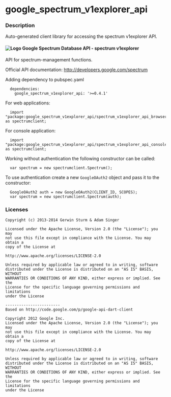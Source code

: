 # google_spectrum_v1explorer_api

### Description

Auto-generated client library for accessing the spectrum v1explorer API.

#### ![Logo](http://www.google.com/images/icons/product/search-16.gif) Google Spectrum Database API - spectrum v1explorer

API for spectrum-management functions.

Official API documentation: http://developers.google.com/spectrum

Adding dependency to pubspec.yaml

```
  dependencies:
    google_spectrum_v1explorer_api: '>=0.4.1'
```

For web applications:

```
  import "package:google_spectrum_v1explorer_api/spectrum_v1explorer_api_browser.dart" as spectrumclient;
```

For console application:

```
  import "package:google_spectrum_v1explorer_api/spectrum_v1explorer_api_console.dart" as spectrumclient;
```

Working without authentication the following constructor can be called:

```
  var spectrum = new spectrumclient.Spectrum();
```

To use authentication create a new `GoogleOAuth2` object and pass it to the constructor:


```
  GoogleOAuth2 auth = new GoogleOAuth2(CLIENT_ID, SCOPES);
  var spectrum = new spectrumclient.Spectrum(auth);
```

### Licenses

```
Copyright (c) 2013-2014 Gerwin Sturm & Adam Singer

Licensed under the Apache License, Version 2.0 (the "License"); you may 
not use this file except in compliance with the License. You may obtain a 
copy of the License at

http://www.apache.org/licenses/LICENSE-2.0

Unless required by applicable law or agreed to in writing, software
distributed under the License is distributed on an "AS IS" BASIS, WITHOUT
WARRANTIES OR CONDITIONS OF ANY KIND, either express or implied. See the
License for the specific language governing permissions and limitations 
under the License

------------------------
Based on http://code.google.com/p/google-api-dart-client

Copyright 2012 Google Inc.
Licensed under the Apache License, Version 2.0 (the "License"); you may 
not use this file except in compliance with the License. You may obtain a
copy of the License at

http://www.apache.org/licenses/LICENSE-2.0

Unless required by applicable law or agreed to in writing, software
distributed under the License is distributed on an "AS IS" BASIS, WITHOUT
WARRANTIES OR CONDITIONS OF ANY KIND, either express or implied. See the
License for the specific language governing permissions and limitations 
under the License

```
